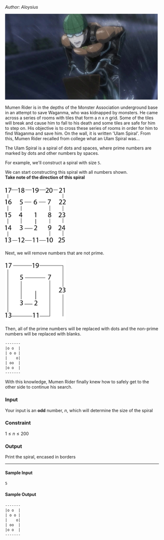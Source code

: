 *Author: Aloysius*

<img src="./image.jpg" width="500" />


Mumen Rider is in the depths of the Monster Association underground base in an attempt to save Waganma, who was kidnapped by monsters. He came across a series of rooms with tiles that form a $n$ x $n$ grid. Some of the tiles will break and cause him to fall to his death and some tiles are safe for him to step on. His objective is to cross these series of rooms in order for him to find Waganma and save him. On the wall, it is written 'Ulam Spiral'. From this, Mumen Rider recalled from college what an Ulam Spiral was...

The Ulam Spiral is a spiral of dots and spaces, where prime numbers are marked by dots and other numbers by spaces.<br />

For example, we'll construct a spiral with size `5`.

We can start constructing this spiral with all numbers shown.<br />
<strong>Take note of the direction of this spiral</strong>

<img src="./all.png" width="200" />


Next, we will remove numbers that are not prime.<br />

<img src="./primes.png" width="200" />

Then, all of the prime numbers will be replaced with dots and the non-prime numbers will be replaced with blanks.<br />

```
-------
|o o  |
| o o |
|    o|
| oo  |
|o o  |
-------
```

With this knowledge, Mumen Rider finally knew how to safely get to the other side to continue his search.

### Input
Your input is an <strong>odd</strong> number, $n$, which will determine the size of the spiral

### Constraint
$1 \leq n \leq 200$

### Output
Print the spiral, encased in borders

<hr />

#### Sample Input
```
5
```

#### Sample Output

```
-------
|o o  |
| o o |
|    o|
| oo  |
|o o  |
-------
```